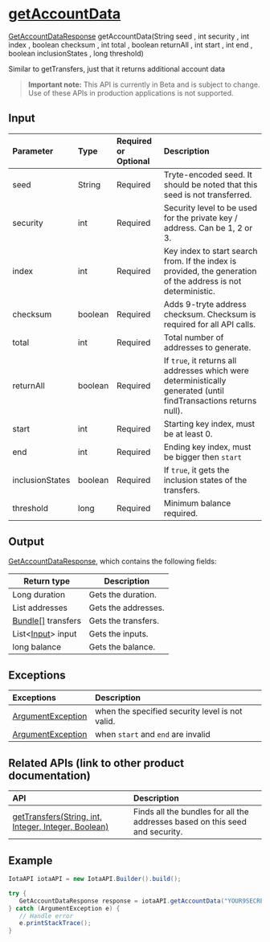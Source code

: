 
# [getAccountData](https://github.com/iotaledger/iota-java/blob/master/jota/src/main/java/org/iota/jota/IotaAPI.java#L912)
 [GetAccountDataResponse](https://github.com/iotaledger/iota-java/blob/master/jota/src/main/java/org/iota/jota/dto/response/GetAccountDataResponse.java) getAccountData(String seed , int security , int index , boolean checksum , int total , boolean returnAll , int start , int end , boolean inclusionStates , long threshold)

Similar to getTransfers, just that it returns additional account data
> **Important note:** This API is currently in Beta and is subject to change. Use of these APIs in production applications is not supported.

## Input
| Parameter       | Type | Required or Optional | Description |
|:---------------|:--------|:--------| :--------|
| seed | String | Required | Tryte-encoded seed. It should be noted that this seed is not transferred. |
| security | int | Required | Security level to be used for the private key / address. Can be 1, 2 or 3. |
| index | int | Required | Key index to start search from. If the index is provided, the generation of the address is not deterministic. |
| checksum | boolean | Required | Adds 9-tryte address checksum. Checksum is required for all API calls. |
| total | int | Required | Total number of addresses to generate. |
| returnAll | boolean | Required | If `true`, it returns all addresses which were deterministically generated (until findTransactions returns null). |
| start | int | Required | Starting key index, must be at least 0. |
| end | int | Required | Ending key index, must be bigger then `start` |
| inclusionStates | boolean | Required | If `true`, it gets the inclusion states of the transfers. |
| threshold | long | Required | Minimum balance required. |
    
## Output
[GetAccountDataResponse](https://github.com/iotaledger/iota-java/blob/master/jota/src/main/java/org/iota/jota/dto/response/GetAccountDataResponse.java), which contains the following fields:

| Return type | Description |
|--|--|
| Long duration | Gets the duration. |
| List<String> addresses | Gets the addresses. |
| [Bundle[]](https://github.com/iotaledger/iota-java/blob/master/jota/src/main/java/org/iota/jota/model/Bundle.java) transfers | Gets the transfers. |
| List<[Input](https://github.com/iotaledger/iota-java/blob/master/jota/src/main/java/org/iota/jota/model/Input.java)> input | Gets the inputs. |
| long balance | Gets the balance. |

## Exceptions
| Exceptions     | Description |
|:---------------|:--------|
| [ArgumentException](https://github.com/iotaledger/iota-java/blob/master/jota/src/main/java/org/iota/jota/error/ArgumentException.java) | when the specified security level is not valid. |
| [ArgumentException](https://github.com/iotaledger/iota-java/blob/master/jota/src/main/java/org/iota/jota/error/ArgumentException.java) | when `start` and `end` are invalid |

## Related APIs (link to other product documentation)
| API     | Description |
|:---------------|:--------|
| [getTransfers(String, int, Integer, Integer, Boolean)](https://github.com/iotaledger/iota-java/blob/master/jota/src/main/java/org/iota/jota/IotaAPI.java#L183) | Finds all the bundles for all the addresses based on this seed and security. |

 ## Example
 
 ```Java
 IotaAPI iotaAPI = new IotaAPI.Builder().build();

try { 
    GetAccountDataResponse response = iotaAPI.getAccountData("YOUR9SECRET9SEED9999999...", 3, 476, false, 145, false, 344, 775, true, 100);
} catch (ArgumentException e) { 
    // Handle error
    e.printStackTrace(); 
}
 ```
